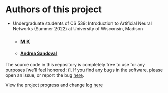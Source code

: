 # Authors of this project

+ Undergraduate students of CS 539: Introduction to Artificial Neural Networks (Summer 2022) at University of Wisconsin, Madison
    + ### [M K](https://github.com/mkpro118)
    + #### [Andrea Sandoval](https://github.com/catalinasandoval)

The source code in this repository is completely free to use for any purposes [we'll feel honored :)].
If you find any bugs in the software, please open an issue, or report the bug [here](mailto:mkpro118@gmail.com).


View the project progress and change log [here](https://github.com/mkpro118/neural_network/blob/main/CHANGELOG.md)
